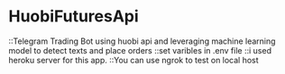 # HuobiFuturesApi
::Telegram Trading Bot using huobi api and leveraging machine learning model to detect texts and place orders
::set varibles in .env file
::i used heroku server for this app.
::You can use ngrok to test on local host

